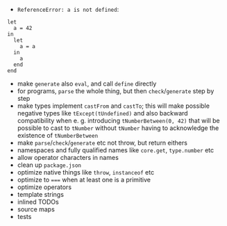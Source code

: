 - `ReferenceError: a is not defined`:
```
let
  a = 42
in
  let
    a = a
  in
    a
  end
end
```
- make `generate` also `eval`, and call `define` directly
- for programs, `parse` the whole thing, but then `check`/`generate` step by step
- make types implement `castFrom` and `castTo`; this will make possible negative types like `tExcept(tUndefined)` and also backward compatibility when e. g. introducing `tNumberBetween(0, 42)` that will be possible to cast to `tNumber` without `tNumber` having to acknowledge the existence of `tNumberBetween`
- make `parse`/`check`/`generate` etc not throw, but return eithers
- namespaces and fully qualified names like `core.get`, `type.number` etc
- allow operator characters in names
- clean up `package.json`
- optimize native things like `throw`, `instanceof` etc
- optimize to `===` when at least one is a primitive
- optimize operators
- template strings
- inlined TODOs
- source maps
- tests
